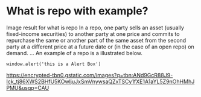 # What is repo with example?
Image result for what is repo
In a repo, one party sells an asset (usually fixed-income securities) to another party at one price and commits to repurchase the same or another part of the same asset from the second party at a different price at a future date or (in the case of an open repo) on demand. ... An example of a repo is a illustrated below.
~~~
window.alert('this is a Alert Box')
~~~
https://encrypted-tbn0.gstatic.com/images?q=tbn:ANd9GcR88J9-Ick_tj86XWS2BHfU5KOwljuJxSmVnywsaQZxTSCy1fXE1A1aYL5Z9nOhHMhJPMU&usqp=CAU
